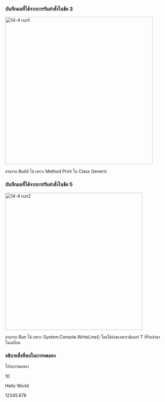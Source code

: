 ### บันทึกผลที่ได้จากการรันคำสั่งในข้อ 3
<img width="477" alt="14-4 run1" src="https://github.com/kanoksiriboonkam/03376836-OOP-2566-Lab-14/assets/144196048/6beaf731-a7c1-446a-9c12-27eb4d5817cd">

สามารถ Build ได้ เพราะ Method Print ใน Class Generic

### บันทึกผลที่ได้จากการรันคำสั่งในข้อ 5
<img width="444" alt="14-4 run2" src="https://github.com/kanoksiriboonkam/03376836-OOP-2566-Lab-14/assets/144196048/60e8693a-24fa-4459-b554-047bbdab89b8">

สามารถ Run ได้ เพราะ System.Console.WriteLine() โดยใช้ค่าของพารามิเตอร์ T ที่รับเข้ามาในเมท็อด

### อธิบายสิ่งที่พบในการทดลอง
โปรแกรมแสดง

10

Hello World

12345.678

